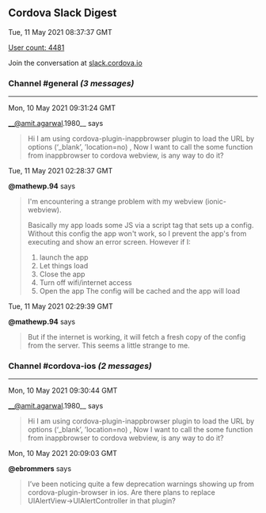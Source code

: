## Cordova Slack Digest
Tue, 11 May 2021 08:37:37 GMT

[User count: 4481](https://cordova.slack.com/)


Join the conversation at [slack.cordova.io](http://slack.cordova.io/)

### __Channel #general__ _(3 messages)_
---

Mon, 10 May 2021 09:31:24 GMT

__@amit.agarwal.1980__ says 
> Hi I am using cordova-plugin-inappbrowser plugin to load the URL by options (‘_blank’, ’location=no) , Now I want to call the some function from inappbrowser to cordova webview, is any way to do it?
> 

Tue, 11 May 2021 02:28:37 GMT

__@mathewp.94__ says 
> I'm encountering a strange problem with my webview (ionic-webview).
> 
> Basically my app loads some JS via a script tag that sets up a config. Without this config the app won't work, so I prevent the app's from executing and show an error screen.
> However if I:
> 1.  launch the app
> 2. Let things load
> 3. Close the app
> 4. Turn off wifi/internet access
> 5. Open the app
> The config will be cached and the app will load
> 

Tue, 11 May 2021 02:29:39 GMT

__@mathewp.94__ says 
> But if the internet is working, it will fetch a fresh copy of the config from the server. This seems a little strange to me.
> 

### __Channel #cordova-ios__ _(2 messages)_
---

Mon, 10 May 2021 09:30:44 GMT

__@amit.agarwal.1980__ says 
> Hi I am using cordova-plugin-inappbrowser plugin to load the URL by options (‘_blank’, ’location=no) , Now I want to call the some function from inappbrowser to cordova webview, is any way to do it?
> 

Mon, 10 May 2021 20:09:03 GMT

__@ebrommers__ says 
> I’ve been noticing quite a few deprecation warnings showing up from cordova-plugin-browser in ios. Are there plans to replace UIAlertView-&gt;UIAlertController in that plugin?
> 
